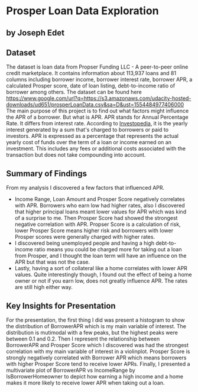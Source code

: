 # Prosper Loan Data Exploration
## by Joseph Edet


## Dataset

The dataset is loan data from Propser Funding LLC - A peer-to-peer online credit marketplace. It contains information about 113,937 loans and 81 columns including borrower income, borrower interest rate, borrower APR, a calculated Prosper score, date of loan listing, debt-to-income ratio of borrower among others. The dataset can be found here https://www.google.com/url?q=https://s3.amazonaws.com/udacity-hosted-downloads/ud651/prosperLoanData.csv&sa=D&ust=1554484977406000
The main purpose of this project is to find out what factors might influence the APR of a borrower.
But what is APR. APR stands for Annual Percentage Rate. It differs from interest rate. According to [Investopedia](https://www.investopedia.com/terms/a/apr.asp), it is  the yearly interest generated by a sum that's charged to borrowers or paid to investors. APR is expressed as a percentage that represents the actual yearly cost of funds over the term of a loan or income earned on an investment. This includes any fees or additional costs associated with the transaction but does not take compounding into account.


## Summary of Findings

From my analysis I discovered a few factors that influenced APR. 
- Income Range, Loan Amount and Prosper Score negatively correlates with APR. Borrowers who earn low had higher rates, also I discovered that higher principal loans meant lower values for APR which was kind of a surprise to me. Then Prosper Score had showed the strongest negative correlation with APR. Propser Score is a calculation of risk, lower Prosper Score means higher risk and borrowers with lower Prosper scores were generally charged with higher rates.
- I discovered being unemployed people and having a high debt-to-income ratio means you could be charged more for taking out a loan from Prosper, and I thought the loan term will have an influence on the APR but that was not the case.
- Lastly, having a sort of collateral like a home correlates with lower APR values. Quite interestingly though, I found out the effect of being a home owner or not if you earn low, does not greatly influence APR. The rates are still high either way.  


## Key Insights for Presentation

For the presentation, the first thing I did was present a histogram to show the distribution of BorrowerAPR which is my main variable of interest. The distribution is mutimodal with a few peaks, but the highest peaks were between 0.1 and 0.2. Then I represent the relationship between BorrowerAPR and Prosper Score which I discovered was had the strongest correlation with my main variable of interest in a violinplot. Prosper Score is strongly negatively correlated with Borrower APR which means borrowers with higher Prosper Score tend to receive lower APRs. Finally, I presented a multivariate plot of BorrowerAPR vs IncomeRange by IsBorrowerHomeowner to depict how earning a high income and a home makes it more likely to receive lower APR when taking out a loan.